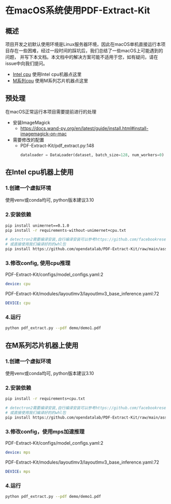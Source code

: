 # 在macOS系统使用PDF-Extract-Kit

## 概述

项目开发之初默认使用环境是Linux服务器环境，因此在macOS单机直接运行本项目存在一些困难，经过一段时间的踩坑后，我们总结了一些macOS上可能遇到的问题，
并写下本文档。本文档中的解决方案可能不适用于您，如有疑问，请在issue中向我们提问。

- [Intel cpu](#在Intel-cpu机器上使用)  使用Intel cpu机器点这里
- [M系列cpu](#在M系列芯片机器上使用)  使用M系列芯片机器点这里

## 预处理

在macOS正常运行本项目需要提前进行的处理
- 安装ImageMagick
  - https://docs.wand-py.org/en/latest/guide/install.html#install-imagemagick-on-mac
- 需要修改的配置
  - PDF-Extract-Kit/pdf_extract.py:148 
    ```python
    dataloader = DataLoader(dataset, batch_size=128, num_workers=0)
    ```


## 在Intel cpu机器上使用

### 1.创建一个虚拟环境

使用venv或conda均可, python版本建议3.10

### 2.安装依赖

```bash
pip install unimernet==0.1.0
pip install -r requirements-without-unimernet+cpu.txt

# detectron2需要编译安装,自行编译安装可以参考https://github.com/facebookresearch/detectron2/issues/5114
# 或直接使用我们编译好的的whl包
pip install https://github.com/opendatalab/PDF-Extract-Kit/raw/main/assets/whl/detectron2-0.6-cp310-cp310-macosx_10_9_universal2.whl
```

### 3.修改config, 使用cpu推理

PDF-Extract-Kit/configs/model_configs.yaml:2
```yaml
device: cpu
```
PDF-Extract-Kit/modules/layoutlmv3/layoutlmv3_base_inference.yaml:72
```yaml
DEVICE: cpu
```

### 4.运行

```bash
python pdf_extract.py --pdf demo/demo1.pdf
```


## 在M系列芯片机器上使用

### 1.创建一个虚拟环境

使用venv或conda均可, python版本建议3.10

### 2.安装依赖

```bash
pip install -r requirements+cpu.txt

# detectron2需要编译安装,自行编译安装可以参考https://github.com/facebookresearch/detectron2/issues/5114
# 或直接使用我们编译好的的whl包
pip install https://github.com/opendatalab/PDF-Extract-Kit/raw/main/assets/whl/detectron2-0.6-cp310-cp310-macosx_11_0_arm64.whl
```

### 3.修改config，使用mps加速推理

PDF-Extract-Kit/configs/model_configs.yaml:2
```yaml
device: mps
```
PDF-Extract-Kit/modules/layoutlmv3/layoutlmv3_base_inference.yaml:72
```yaml
DEVICE: mps
```

### 4.运行

```bash
python pdf_extract.py --pdf demo/demo1.pdf
```